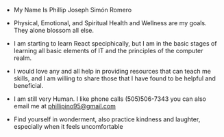 - My Name Is Phillip Joseph Simón Romero
- Physical, Emotional, and Spiritual Health and Wellness are my goals. They alone blossom all else.
- I am starting to learn React speciphically, but I am in the basic stages of learning all basic elements of IT and the principles of the computer realm.
- I would love any and all help in providing resources that can teach me skills, and I am willing to share those that I have found to be helpful and beneficial.
- I am still very Human. I like phone calls (505)506-7343 you can also email me at phillipino95@gmail.com

- Find yourself in wonderment, also practice kindness and laughter, especially when it feels uncomfortable
<!---
PhillipJSRomero/PhillipJSRomero is a ✨ special ✨ repository because its `README.md` (this file) appears on your GitHub profile.
You can click the Preview link to take a look at your changes.
--->
